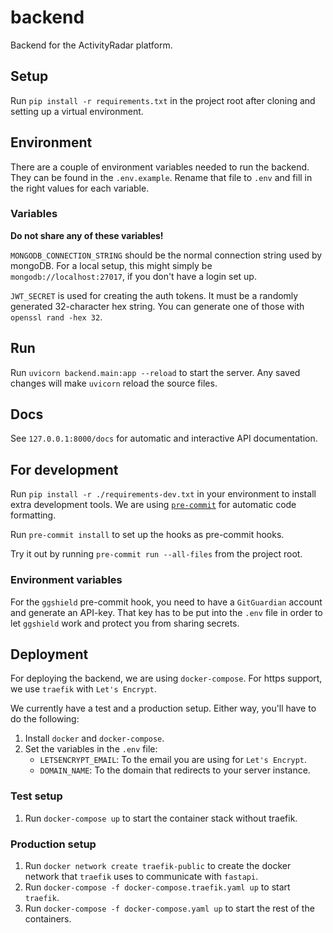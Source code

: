# backend

Backend for the ActivityRadar platform.

## Setup

Run `pip install -r requirements.txt` in the project root after cloning and
setting up a virtual environment.

## Environment

There are a couple of environment variables needed to run the backend.
They can be found in the `.env.example`. Rename that file to `.env` and fill in
the right values for each variable.

### Variables

**Do not share any of these variables!**

`MONGODB_CONNECTION_STRING` should be the normal connection string used by mongoDB.
For a local setup, this might simply be `mongodb://localhost:27017`, if you don't
have a login set up.

`JWT_SECRET` is used for creating the auth tokens. It must be a randomly generated
32-character hex string. You can generate one of those with `openssl rand -hex 32`.

## Run

Run `uvicorn backend.main:app --reload` to start the server. Any saved changes
will make `uvicorn` reload the source files.

## Docs

See `127.0.0.1:8000/docs` for automatic and interactive API documentation.

## For development

Run `pip install -r ./requirements-dev.txt` in your environment to install extra
development tools.
We are using [`pre-commit`](https://pre-commit.com/) for automatic code formatting.

Run `pre-commit install` to set up the hooks as pre-commit hooks.

Try it out by running `pre-commit run --all-files` from the project root.

### Environment variables

For the `ggshield` pre-commit hook, you need to have a `GitGuardian` account and
generate an API-key. That key has to be put into the `.env` file in order to let
`ggshield` work and protect you from sharing secrets.

## Deployment

For deploying the backend, we are using `docker-compose`. For https support, we use
`traefik` with `Let's Encrypt`.

We currently have a test and a production setup. Either way, you'll have to do the
following:

1. Install `docker` and `docker-compose`.
2. Set the variables in the `.env` file:
   - `LETSENCRYPT_EMAIL`: To the email you are using for `Let's Encrypt`.
   - `DOMAIN_NAME`: To the domain that redirects to your server instance.

### Test setup

1. Run `docker-compose up` to start the container stack without traefik.

### Production setup

1. Run `docker network create traefik-public` to create the docker network that
   `traefik` uses to communicate with `fastapi`.
2. Run `docker-compose -f docker-compose.traefik.yaml up` to start `traefik`.
3. Run `docker-compose -f docker-compose.yaml up` to start the rest of the containers.
